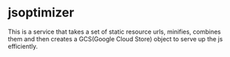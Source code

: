 jsoptimizer
=============================

This is a service that takes a set of static resource urls, minifies, combines them and then creates a GCS(Google Cloud Store) object to serve up the js efficiently.
